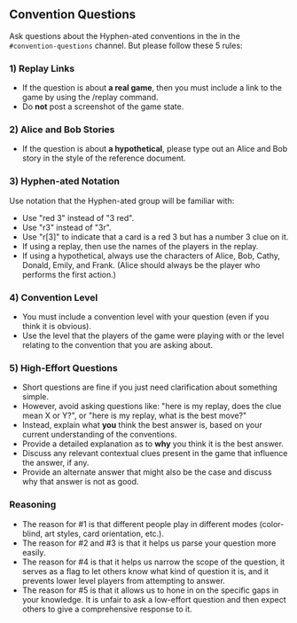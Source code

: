 ## Convention Questions

Ask questions about the Hyphen-ated conventions in the in the `#convention-questions` channel. But please follow these 5 rules:

### 1) Replay Links

* If the question is about **a real game**, then you must include a link to the game by using the /replay command.
* Do **not** post a screenshot of the game state.

### 2) Alice and Bob Stories

* If the question is about **a hypothetical**, please type out an Alice and Bob story in the style of the reference document.

### 3) Hyphen-ated Notation

Use notation that the Hyphen-ated group will be familiar with:
- Use "red 3" instead of "3 red".
- Use "r3" instead of "3r".
- Use "r[3]" to indicate that a card is a red 3 but has a number 3 clue on it.
- If using a replay, then use the names of the players in the replay.
- If using a hypothetical, always use the characters of Alice, Bob, Cathy, Donald, Emily, and Frank. (Alice should always be the player who performs the first action.)

### 4) Convention Level

* You must include a convention level with your question (even if you think it is obvious).
* Use the level that the players of the game were playing with or the level relating to the convention that you are asking about.

### 5) High-Effort Questions

* Short questions are fine if you just need clarification about something simple.
* However, avoid asking questions like: "here is my replay, does the clue mean X or Y?", or "here is my replay, what is the best move?"
* Instead, explain what **you** think the best answer is, based on your current understanding of the conventions.
* Provide a detailed explanation as to **why** you think it is the best answer.
* Discuss any relevant contextual clues present in the game that influence the answer, if any.
* Provide an alternate answer that might also be the case and discuss why that answer is not as good.

### Reasoning

* The reason for #1 is that different people play in different modes (color-blind, art styles, card orientation, etc.).
* The reason for #2 and #3 is that it helps us parse your question more easily.
* The reason for #4 is that it helps us narrow the scope of the question, it serves as a flag to let others know what kind of question it is, and it prevents lower level players from attempting to answer.
* The reason for #5 is that it allows us to hone in on the specific gaps in your knowledge. It is unfair to ask a low-effort question and then expect others to give a comprehensive response to it.
